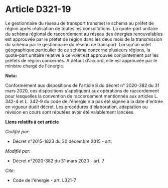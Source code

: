 # Article D321-19

Le gestionnaire du réseau de transport transmet le schéma au préfet de région après réalisation de toutes les consultations.
La quote-part unitaire du schéma régional de raccordement au réseau des énergies renouvelables est approuvée par le préfet de
région dans les deux mois de la transmission du schéma par le gestionnaire du réseau de transport. Lorsqu'un volet
géographique particulier de ce schéma concerne plusieurs régions, la quote-part unitaire relative à ce volet est approuvée
conjointement par les préfets de région concernés. A défaut d'accord, elle est approuvée par le ministre chargé de l'énergie.

**Nota:**

Conformément aux dispositions de l'article 8 du décret n° 2020-382 du 31 mars 2020, ces dispositions s'appliquent aux
opérations de raccordement pour lesquelles la convention de raccordement mentionnée aux articles L. 342-4 et L. 342-9 du code
de l'énergie n'a pas été signée à la date d'entrée en vigueur dudit décret. Les procédures d'élaboration, adaptation ou
révision en cours sont réputées avoir été valablement lancées.

**Liens relatifs à cet article**

_Codifié par_:

  - Décret n°2015-1823 du 30 décembre 2015 - art.

_Modifié par_:

  - Décret n°2020-382 du 31 mars 2020 - art. 7

_Cite_:

  - Code de l'énergie - art. L321-7
